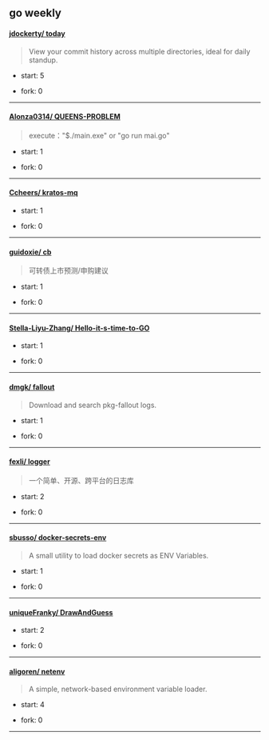 ## go weekly

#### [jdockerty/ today](https://github.com/jdockerty/today)
>  View your commit history across multiple directories, ideal for daily standup.
+ start: 5
+ fork: 0
---
#### [Alonza0314/ QUEENS-PROBLEM](https://github.com/Alonza0314/QUEENS-PROBLEM)
>  execute："$./main.exe" or "go run mai.go"
+ start: 1
+ fork: 0
---
#### [Ccheers/ kratos-mq](https://github.com/Ccheers/kratos-mq)
>  
+ start: 1
+ fork: 0
---
#### [guidoxie/ cb](https://github.com/guidoxie/cb)
>  可转债上市预测/申购建议
+ start: 1
+ fork: 0
---
#### [Stella-Liyu-Zhang/ Hello-it-s-time-to-GO](https://github.com/Stella-Liyu-Zhang/Hello-it-s-time-to-GO)
>  
+ start: 1
+ fork: 0
---
#### [dmgk/ fallout](https://github.com/dmgk/fallout)
>  Download and search pkg-fallout logs.
+ start: 1
+ fork: 0
---
#### [fexli/ logger](https://github.com/fexli/logger)
>  一个简单、开源、跨平台的日志库
+ start: 2
+ fork: 0
---
#### [sbusso/ docker-secrets-env](https://github.com/sbusso/docker-secrets-env)
>  A small utility to load docker secrets as ENV Variables.
+ start: 1
+ fork: 0
---
#### [uniqueFranky/ DrawAndGuess](https://github.com/uniqueFranky/DrawAndGuess)
>  
+ start: 2
+ fork: 0
---
#### [aligoren/ netenv](https://github.com/aligoren/netenv)
>  A simple, network-based environment variable loader.
+ start: 4
+ fork: 0
---